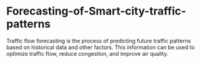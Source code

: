 # Forecasting-of-Smart-city-traffic-patterns
Traffic flow forecasting is the process of predicting future traffic patterns based on historical data and other factors. This information can be used to optimize traffic flow, reduce congestion, and improve air quality.
